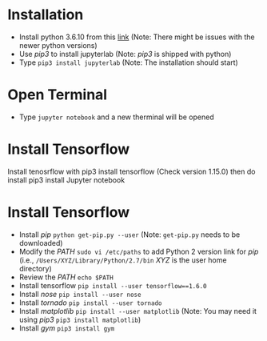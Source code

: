 # Installation
* Install python 3.6.10 from this [link](https://www.python.org/downloads/release/python-370/) (Note: There might be issues with the newer python versions)
* Use _pip3_ to install jupyterlab (Note: _pip3_ is shipped with python)
* Type `pip3 install jupyterlab` (Note: The installation should start)

# Open Terminal
* Type `jupyter notebook` and a new therminal will be opened

# Install Tensorflow
Install tenosrflow with pip3 install tensorflow (Check version 1.15.0)
then do install pip3 install Jupyter notebook


# Install Tensorflow
* Install _pip_ `python get-pip.py --user` (Note: `get-pip.py` needs to be downloaded)
* Modify the _PATH_ `sudo vi /etc/paths` to add Python 2 version link for _pip_ (i.e., `/Users/XYZ/Library/Python/2.7/bin` _XYZ_ is the user home directory)
* Review the _PATH_ `echo $PATH`
* Install tensorflow `pip install --user tensorflow==1.6.0`
* Install _nose_ `pip install --user nose`
* Install _tornado_ `pip install --user tornado`
* Install _matplotlib_ `pip install --user matplotlib` (Note: You may need it using _pip3_ `pip3 install matplotlib`)
* Install _gym_ `pip3 install gym`
